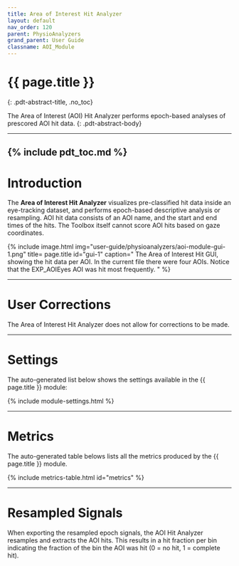 ```yaml
---
title: Area of Interest Hit Analyzer
layout: default
nav_order: 120
parent: PhysioAnalyzers
grand_parent: User Guide
classname: AOI_Module
---
```



# {{ page.title }}
{: .pdt-abstract-title, .no_toc}

The Area of Interest (AOI) Hit Analyzer performs epoch-based analyses of prescored AOI hit data.
{: .pdt-abstract-body}

---
{% include pdt_toc.md %}
---

# Introduction
The **Area of Interest Hit Analyzer** visualizes pre-classified hit data inside an eye-tracking dataset, and performs epoch-based descriptive analysis or resampling. AOI hit data consists of an AOI name, and the start and end times of the hits. The Toolbox itself cannot score AOI hits based on gaze coordinates.

{% include image.html
    img="user-guide/physioanalyzers/aoi-module-gui-1.png"
    title= page.title
    id="gui-1"
    caption="
    The Area of Interest Hit GUI, showing the hit data per AOI. In the current file there were four AOIs. Notice that the EXP_AOIEyes AOI was hit most frequently. 
    " %} 

---

# User Corrections #
The Area of Interest Hit Analyzer does not allow for corrections to be made.

<!-- TODO: Write pipeline
---
# Processing and Analysis Pipeline
-->

---

# Settings
The auto-generated list below shows the settings available in the {{ page.title }} module:

{% include module-settings.html %}

---

# Metrics
The auto-generated table belows lists all the metrics produced by the {{ page.title }} module.

{% include metrics-table.html id="metrics" %}

---

# Resampled Signals #
When exporting the resampled epoch signals, the AOI Hit Analyzer resamples and extracts the AOI hits. This results in a hit fraction per bin indicating the fraction of the bin the AOI was hit (0 = no hit, 1 = complete hit).
